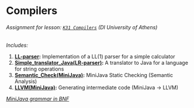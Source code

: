 # Compilers
###### Assignment for lesson: [`K31 Compilers`](http://cgi.di.uoa.gr/~thp06/) (DI University of Athens)
*Includes:*
 1. **[LL-parser](./LL-parser):** Implementation of a LL(1) parser for a simple calculator
 2. **[Simple_translator_Java(LR-parser)](./Simple_translator_Java(LR-parser)):** A translator to Java for a language for string operations
 3. **[Semantic_Check(MiniJava)](./Semantic_Check(MiniJava)):** MiniJava Static Checking (Semantic Analysis)
 4. **[LLVM(MiniJava)](./LLVM(MiniJava)):** Generating intermediate code (MiniJava -> LLVM)

[*MiniJava grammar in BNF*](https://rawcdn.githack.com/VasiaKoum/Compilers/master/minijava_grammar.html)
